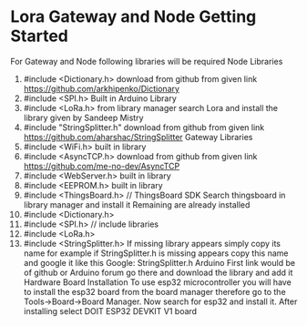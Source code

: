 # Lora Gateway and Node Getting Started
For Gateway and Node following libraries will be required
Node Libraries
1. #include <Dictionary.h> download from github from given link
https://github.com/arkhipenko/Dictionary
2. #include <SPI.h> Built in Arduino Library
3. #include <LoRa.h>
from library manager search Lora and install the library given by Sandeep Mistry
4. #include "StringSplitter.h" download from github from given link
https://github.com/aharshac/StringSplitter
Gateway Libraries
1. #include <WiFi.h> built in library
2. #include <AsyncTCP.h> download from github from given link
https://github.com/me-no-dev/AsyncTCP
3. #include <WebServer.h> built in library
4. #include <EEPROM.h> built in library
5. #include <ThingsBoard.h> // ThingsBoard SDK
Search thingsboard in library manager and install it
Remaining are already installed
6. #include <Dictionary.h>
7. #include <SPI.h> // include libraries
8. #include <LoRa.h>
9. #include <StringSplitter.h>
If missing library appears simply copy its name for example if StringSplitter.h is missing appears 
copy this name and google it like this
Google: StringSplitter.h Arduino
First link would be of github or Arduino forum go there and download the library and add it
Hardware Board Installation
To use esp32 microcontroller you will have to install the esp32 board from the board manager 
therefore go to the Tools->Board->Board Manager. Now search for esp32 and install it.
After installing select DOIT ESP32 DEVKIT V1 board
